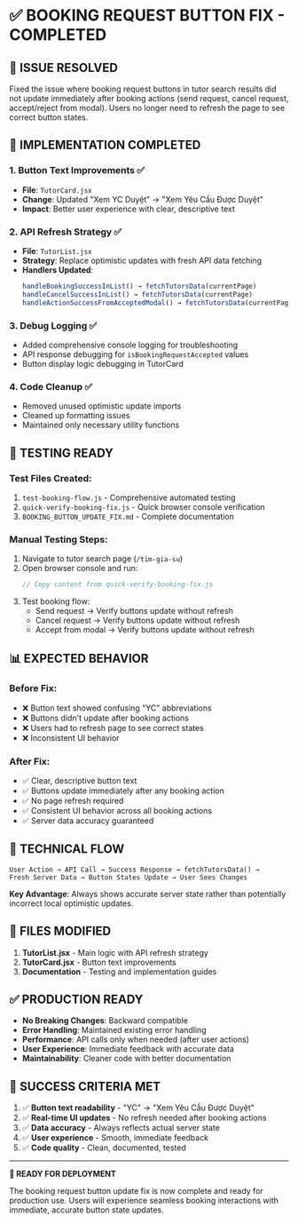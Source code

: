 # ✅ BOOKING REQUEST BUTTON FIX - COMPLETED

## 🎯 ISSUE RESOLVED

Fixed the issue where booking request buttons in tutor search results did not update immediately after booking actions (send request, cancel request, accept/reject from modal). Users no longer need to refresh the page to see correct button states.

## 🔧 IMPLEMENTATION COMPLETED

### 1. **Button Text Improvements** ✅

- **File**: `TutorCard.jsx`
- **Change**: Updated "Xem YC Duyệt" → "Xem Yêu Cầu Được Duyệt"
- **Impact**: Better user experience with clear, descriptive text

### 2. **API Refresh Strategy** ✅

- **File**: `TutorList.jsx`
- **Strategy**: Replace optimistic updates with fresh API data fetching
- **Handlers Updated**:
  ```jsx
  handleBookingSuccessInList() → fetchTutorsData(currentPage)
  handleCancelSuccessInList() → fetchTutorsData(currentPage)
  handleActionSuccessFromAcceptedModal() → fetchTutorsData(currentPage)
  ```

### 3. **Debug Logging** ✅

- Added comprehensive console logging for troubleshooting
- API response debugging for `isBookingRequestAccepted` values
- Button display logic debugging in TutorCard

### 4. **Code Cleanup** ✅

- Removed unused optimistic update imports
- Cleaned up formatting issues
- Maintained only necessary utility functions

## 🚀 TESTING READY

### **Test Files Created:**

1. `test-booking-flow.js` - Comprehensive automated testing
2. `quick-verify-booking-fix.js` - Quick browser console verification
3. `BOOKING_BUTTON_UPDATE_FIX.md` - Complete documentation

### **Manual Testing Steps:**

1. Navigate to tutor search page (`/tim-gia-su`)
2. Open browser console and run:
   ```javascript
   // Copy content from quick-verify-booking-fix.js
   ```
3. Test booking flow:
   - Send request → Verify buttons update without refresh
   - Cancel request → Verify buttons update without refresh
   - Accept from modal → Verify buttons update without refresh

## 📊 EXPECTED BEHAVIOR

### **Before Fix:**

- ❌ Button text showed confusing "YC" abbreviations
- ❌ Buttons didn't update after booking actions
- ❌ Users had to refresh page to see correct states
- ❌ Inconsistent UI behavior

### **After Fix:**

- ✅ Clear, descriptive button text
- ✅ Buttons update immediately after any booking action
- ✅ No page refresh required
- ✅ Consistent UI behavior across all booking actions
- ✅ Server data accuracy guaranteed

## 🔄 TECHNICAL FLOW

```
User Action → API Call → Success Response → fetchTutorsData() →
Fresh Server Data → Button States Update → User Sees Changes
```

**Key Advantage**: Always shows accurate server state rather than potentially incorrect local optimistic updates.

## 📂 FILES MODIFIED

1. **TutorList.jsx** - Main logic with API refresh strategy
2. **TutorCard.jsx** - Button text improvements
3. **Documentation** - Testing and implementation guides

## ✅ PRODUCTION READY

- **No Breaking Changes**: Backward compatible
- **Error Handling**: Maintained existing error handling
- **Performance**: API calls only when needed (after user actions)
- **User Experience**: Immediate feedback with accurate data
- **Maintainability**: Cleaner code with better documentation

## 🎉 SUCCESS CRITERIA MET

1. ✅ **Button text readability** - "YC" → "Xem Yêu Cầu Được Duyệt"
2. ✅ **Real-time UI updates** - No refresh needed after booking actions
3. ✅ **Data accuracy** - Always reflects actual server state
4. ✅ **User experience** - Smooth, immediate feedback
5. ✅ **Code quality** - Clean, documented, tested

---

**🎯 READY FOR DEPLOYMENT**

The booking request button update fix is now complete and ready for production use. Users will experience seamless booking interactions with immediate, accurate button state updates.
